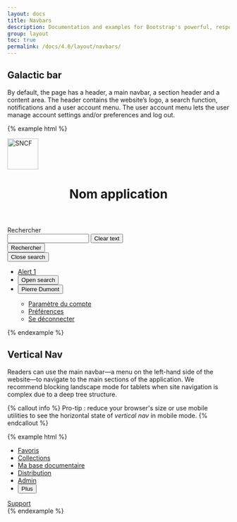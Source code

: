 ```yaml
---
layout: docs
title: Navbars
description: Documentation and examples for Bootstrap's powerful, responsive navigation header, the navbar. Includes support for branding, navigation, and more, including support for our collapse plugin.
group: layout
toc: true
permalink: /docs/4.0/layout/navbars/
---
```


## Galactic bar

By default, the page has a header, a main navbar, a section header and a content area. The header contains the website’s logo, a search function, notifications and a user account menu. The user account menu lets the user manage account settings and/or preferences and log out.

{% example html %}
<div class="mastheader">
  <div class="mastheader-logo">
    <a href="/docs">
      <img alt="SNCF" src="{{ site.baseurl }}/assets/img/brand/sncf-logo.png" width="70" />
    </a>
  </div>
  <header role="banner" class="mastheader-title d-none d-xl-block">
    <h1 class="text-uppercase text-white pt-2 pl-3 mb-0">Nom application</h1>
  </header>
  <div class="mastheader-search pr-md-4 pl-md-4" data-component="searchbar">
    <label for="galacticbar-search-input" class="font-weight-medium text-white pr-3 mb-0">Rechercher</label>
    <div class="input-group align-items-center">
      <div class="form-control-container" data-component="control" data-clear-option="true" role="search">
        <input id="galacticbar-search-input" type="search" class="form-control clear-option" data-role="input" data-placeholder="Rechercher" />
        <span class="form-control-state"></span>
        <button type="button" class="btn-clear btn-primary d-none" data-btn="clear">
          <span class="sr-only">Clear text</span>
          <i class="icons-close" aria-hidden="true"></i>
        </button>
      </div>
      <div class="input-group-append input-group-last">
        <button type="button" class="btn btn-primary btn-only-icon">
          <span class="sr-only">Rechercher</span>
          <i class="icons-search" aria-hidden="true"></i>
        </button>
      </div>
      <button type="button" class="btn btn-only-icon btn-white d-block d-md-none" data-role="close">
        <span class="sr-only">Close search</span>
        <i class="icons-close icons-size-1x25" aria-hidden="true"></i>
      </button>
    </div>
  </div>
  <ul class="mastheader-toolbar toolbar mb-0">
    <li class="toolbar-item separator-gray-500 d-none d-md-flex">
      <a href="#" class="btn btn-only-icon btn-notif toolbar-item-spacing">
        <span class="sr-only">Alert</span>
        <i class="icons-alert-notification icons-size-1x25 icons-md-size-1x5" aria-hidden="true"></i>
        <span class="notif">1</span>
      </a>
    </li>
    <li class="toolbar-item separator-gray-500 no-separator d-flex d-md-none">
      <button type="button class="btn btn-only-icon toolbar-item-spacing" data-component="searchbar-toggle">
        <span class="sr-only">Open search</span>
        <i class="icons-search icons-size-1x25 icons-md-size-1x5" aria-hidden="true"></i>
      </button>
    </li>
    <li class="toolbar-item separator-gray-500">
      <div class="btn-group dropdown">
        <button class="btn btn-transparent dropdown-toggle toolbar-item-spacing" type="button" id="dropdownMenuButton" data-toggle="dropdown" aria-haspopup="true" aria-expanded="false" aria-controls="mycontrol">
          <i class="icons-menu-account icons-size-1x25 icons-md-size-1x5 mr-xl-2" aria-hidden="true"></i>
          <span class="d-none d-xl-block">Pierre Dumont</span>
          <i class="icons-arrow-down d-none d-xl-block" aria-hidden="true"></i>
        </button>
        <div class="dropdown-menu dropdown-menu-right" aria-labelledby="dropdownMenuButton" id="mycontrol">
          <ul>
            <li class="dropdown-item"><a href="#">Paramètre du compte</a></li>
            <li class="dropdown-item"><a href="#">Préférences</a></li>
            <li class="dropdown-item"><a href="#">Se déconnecter</a></li>
          </ul>
        </div>
      </div>
    </li>
  </ul>
</div>
{% endexample %}

## Vertical Nav

Readers can use the main navbar—a menu on the left-hand side of the website—to navigate to the main sections of the application. We recommend blocking landscape mode for tablets when site navigation is complex due to a deep tree structure.

{% callout info %}
Pro-tip : reduce your browser's size or use mobile utilities to see the horizontal state of _vertical nav_ in mobile mode.
{% endcallout %}

{% example html %}
<nav role="navigation" class="mastnav">
  <ul class="mastnav-top">
    <li>
      <a href="#" class="mastnav-item active">
        <i class="icons-bookmark icons-size-1x5" aria-hidden="true"></i>
        <span class="font-weight-medium">Favoris</span>
      </a>
    </li>
    <li>
      <a href="#" class="mastnav-item">
        <i class="icons-file icons-size-1x5" aria-hidden="true"></i>
        <span class="font-weight-medium">Collections</span>
      </a>
    </li>
    <li>
      <a href="#" class="mastnav-item">
        <i class="icons-document icons-size-1x5" aria-hidden="true"></i>
        <span class="font-weight-medium">Ma base documentaire</span>
      </a>
    </li>
    <li>
      <a href="#" class="mastnav-item">
        <i class="icons-distribution icons-size-1x5" aria-hidden="true"></i>
        <span class="font-weight-medium">Distribution</span>
      </a>
    </li>
    <li class="d-none d-lg-flex">
      <a href="#" class="mastnav-item">
        <i class="icons-admin icons-size-1x5" aria-hidden="true"></i>
        <span class="font-weight-medium">Admin</span>
      </a>
    </li>
    <li class="d-lg-none">
      <button type="button" class="mastnav-item options-menu-btn" data-component="state" data-state="active, active" data-behaviour="toggle, toggle" data-target=".options-menu-btn, .options-menu">
        <i class="icons-options icons-size-1x5" aria-hidden="true"></i>
        <span class="font-weight-medium">Plus</span>
      </button>
    </li>
  </ul>
  <div class="mastnav-bottom d-none d-lg-block">
    <a href="#" class="mastnav-item mastnav-item-horizontal">
      <i class="icons-support icons-size-1x5" aria-hidden="true"></i>
      <span class="font-weight-medium">Support</span>
    </a>
  </div>
</nav>
{% endexample %}

